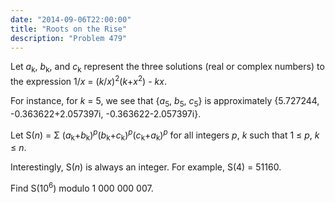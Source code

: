 ```yaml
---
date: "2014-09-06T22:00:00"
title: "Roots on the Rise"
description: "Problem 479"
---
```


<p>Let <var>a</var><sub>k</sub>, <var>b</var><sub>k</sub>, and <var>c</var><sub>k</sub> represent the three solutions (real or complex numbers) to the expression 1/<var>x</var> = (<var>k</var>/<var>x</var>)<sup>2</sup>(<var>k</var>+<var>x</var><sup>2</sup>) - <var>kx</var>.</p>
<p>For instance, for <var>k</var> = 5, we see that {<var>a</var><sub>5</sub>, <var>b</var><sub>5</sub>, <var>c</var><sub>5</sub>} is approximately {5.727244, -0.363622+2.057397i, -0.363622-2.057397i}.</p>
<p>Let S(<var>n</var>) = Σ (<var>a</var><sub>k</sub>+<var>b</var><sub>k</sub>)<sup><var>p</var></sup>(<var>b</var><sub>k</sub>+<var>c</var><sub>k</sub>)<sup><var>p</var></sup>(<var>c</var><sub>k</sub>+<var>a</var><sub>k</sub>)<sup><var>p</var></sup> for all integers <var>p</var>, <var>k</var> such that 1 ≤ <var>p</var>, <var>k</var> ≤ <var>n</var>. </p>
<p>Interestingly, S(<var>n</var>) is always an integer. For example, S(4) = 51160.</p>
<p>Find S(10<sup>6</sup>) modulo 1 000 000 007.</p>

